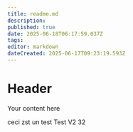 ```yaml
---
title: readme.md
description: 
published: true
date: 2025-06-18T06:17:59.037Z
tags: 
editor: markdown
dateCreated: 2025-06-17T09:23:19.593Z
---
```


# Header
Your content here

ceci zst un test
Test V2
32

